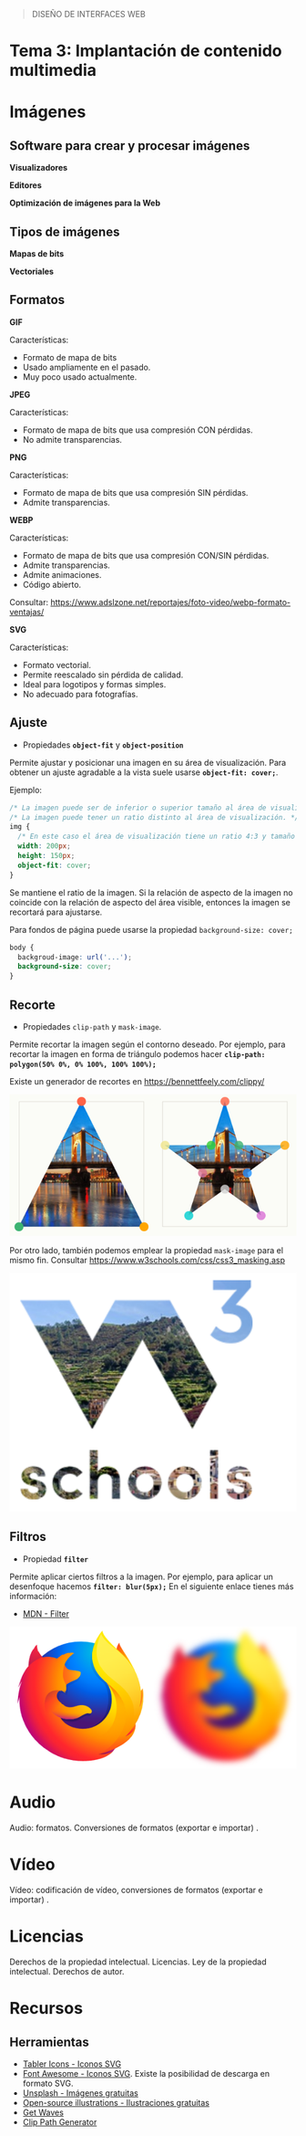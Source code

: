 > DISEÑO DE INTERFACES WEB

# Tema 3: Implantación de contenido multimedia  <!-- omit in toc -->










# Imágenes

## Software para crear y procesar imágenes

**Visualizadores**

**Editores**

**Optimización de imágenes para la Web**


## Tipos de imágenes

**Mapas de bits**

**Vectoriales**

## Formatos

**GIF**

Características:

- Formato de mapa de bits 
- Usado ampliamente en el pasado.
- Muy poco usado actualmente.

**JPEG**

Características:

- Formato de mapa de bits que usa compresión CON pérdidas.
- No admite transparencias.

**PNG**

Características:

- Formato de mapa de bits que usa compresión SIN pérdidas.
- Admite transparencias.

**WEBP**

Características:

- Formato de mapa de bits que usa compresión CON/SIN pérdidas.
- Admite transparencias.
- Admite animaciones.
- Código abierto.

Consultar: https://www.adslzone.net/reportajes/foto-video/webp-formato-ventajas/

**SVG**

Características:

- Formato vectorial.
- Permite reescalado sin pérdida de calidad.
- Ideal para logotipos y formas simples.
- No adecuado para fotografías.

 

## Ajuste

- Propiedades **`object-fit`** y **`object-position`**

Permite ajustar y posicionar una imagen en su área de visualización. Para obtener un ajuste agradable a la vista suele usarse **`object-fit: cover;`**.

Ejemplo:

```css
/* La imagen puede ser de inferior o superior tamaño al área de visualización. */
/* La imagen puede tener un ratio distinto al área de visualización. */
img {
  /* En este caso el área de visualización tiene un ratio 4:3 y tamaño 200x150 px */
  width: 200px;
  height: 150px;
  object-fit: cover;
}
```

Se mantiene el ratio de la imagen. Si la relación de aspecto de la imagen no coincide con la relación de aspecto del área visible, entonces la imagen se recortará para ajustarse.

Para fondos de página puede usarse la propiedad `background-size: cover;`

```css
body {
  backgroud-image: url('...');
  background-size: cover;
}
```


## Recorte

- Propiedades `clip-path` y `mask-image`.

Permite recortar la imagen según el contorno deseado. 
Por ejemplo, para recortar la imagen en forma de triángulo podemos hacer **`clip-path: polygon(50% 0%, 0% 100%, 100% 100%);`**

Existe un generador de recortes en https://bennettfeely.com/clippy/

![Clip Path](assets/clip-path.png)

Por otro lado, también podemos emplear la propiedad `mask-image` para el mismo fin. Consultar https://www.w3schools.com/css/css3_masking.asp

![Mask Image](assets/mask-image.png)

## Filtros 
 
- Propiedad **`filter`**

Permite aplicar ciertos filtros a la imagen. Por ejemplo, para aplicar un desenfoque hacemos **`filter: blur(5px);`**
En el siguiente enlace tienes más información:

- [MDN - Filter](https://developer.mozilla.org/en-US/docs/Web/CSS/filter)

![Filter Blur](assets/filter-blur.png)

# Audio


Audio: formatos. Conversiones de formatos (exportar e importar) .


# Vídeo

Vídeo: codificación de vídeo, conversiones de formatos (exportar e importar) .

# Licencias

Derechos de la propiedad intelectual. Licencias. Ley de la propiedad intelectual. Derechos de autor.


# Recursos

## Herramientas

- [Tabler Icons - Iconos SVG](https://tablericons.com/)
- [Font Awesome - Iconos SVG](https://fontawesome.com/search?o=r&m=free). Existe la posibilidad de descarga en formato SVG.
- [Unsplash - Imágenes gratuitas](https://unsplash.com/)
- [Open-source illustrations - Ilustraciones gratuitas](https://undraw.co/)
- [Get Waves](https://getwaves.io/)
- [Clip Path Generator](https://bennettfeely.com/clippy/)
